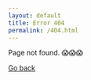 ```yaml
---
layout: default
title: Error 404
permalink: /404.html
---
```


Page not found. &#x1f631;&#x1f631;&#x1f631;

[Go back](/)
